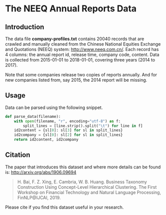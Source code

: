 # The NEEQ Annual Reports Data

## Introduction
The data file **company-profiles.txt** contains 20040 records that are crawled and manually cleaned from the Chinese National Equities Exchange and Quotations (NEEQ) system: http://www.neeq.com.cn/. Each record has 4 columns: the annual report id, release time, company code, content. Data is collected from 2015-01-01 to 2018-01-01, covering three years (2014 to 2017).

Note that some companies release two copies of reports annually. And for new companies listed from, say 2015, the 2014 report will be missing.

## Usage
Data can be parsed using the following snippet.
```python
def parse_data(filename): 
	with open(filename, "r", encoding="utf-8") as f:
		split_lines = [line.strip().split("\t") for line in f]
	id2content = {sl[0]: sl[3] for sl in split_lines}
	id2company = {sl[0]: sl[2] for sl in split_lines}
	return id2content, id2company
```

## Citation
The paper that introduces this dataset and where more details can be found is: http://arxiv.org/abs/1906.09694

> H. Bai, F. Z. Xing, E. Cambria, W. B. Huang. Business Taxonomy Construction Using Concept-Level Hierarchical Clustering. The First Workshop on Financial Technology and Natural Language Processing, FinNLP@IJCAI, 2019.

Please cite if you find this dataset useful in your research.
